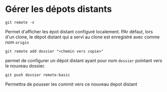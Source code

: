 # Gérer les dépots distants

```
git remote -v
```

Permet d'afficher les épot distant configuré localement. PAr défaut, lors d'un clone, le dépot distant qui a servi au clone est enregistré avec comme nom `origin`

```
git remote add dossier "<chemin vers copie>"
```

permet de configurer un dépot distant ayant pour nom `dossier` pointant vers le nouveau dossier.

```
git push dossier remote-basic
```

Permettra de pousser les commit vers ce nouveau depot distant